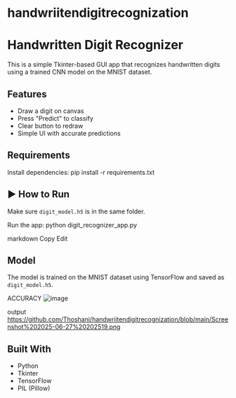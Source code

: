 # handwriitendigitrecognization
#  Handwritten Digit Recognizer

This is a simple Tkinter-based GUI app that recognizes handwritten digits using a trained CNN model on the MNIST dataset.


## Features
- Draw a digit on canvas
- Press "Predict" to classify
- Clear button to redraw
- Simple UI with accurate predictions

##  Requirements
Install dependencies:
pip install -r requirements.txt

## ▶ How to Run
Make sure `digit_model.h5` is in the same folder.

Run the app:
python digit_recognizer_app.py

markdown
Copy
Edit

## Model
The model is trained on the MNIST dataset using TensorFlow and saved as `digit_model.h5`.



ACCURACY 
![image](https://github.com/user-attachments/assets/b9e3ea5a-839c-4da9-8bfe-452c1a54635d)



output
https://github.com/Thoshani/handwriitendigitrecognization/blob/main/Screenshot%202025-06-27%20202519.png


## Built With
- Python
- Tkinter
- TensorFlow
- PIL (Pillow)
